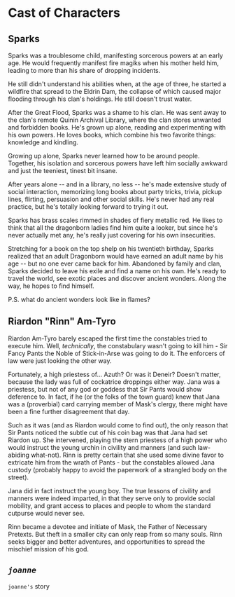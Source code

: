 # Cast of Characters #

## Sparks ##

Sparks was a troublesome child, manifesting sorcerous powers at an early age. He would frequently manifest fire magiks when his mother held him, leading to more than his share of dropping incidents.

He still didn't understand his abilities when, at the age of three, he started a wildfire that spread to the Eldrin Dam, the collapse of which caused major flooding through his clan's holdings. He still doesn't trust water.

After the Great Flood, Sparks was a shame to his clan. He was sent away to the clan's remote Quinin Archival Library, where the clan stores unwanted and forbidden books. He's grown up alone, reading and experimenting with his own powers. He loves books, which combine his two favorite things: knowledge and kindling.

Growing up alone, Sparks never learned how to be around people. Together, his isolation and sorcerous powers have left him socially awkward and just the teeniest, tinest bit insane.

After years alone -- and in a library, no less -- he's made extensive study of social interaction, memorizing long books about party tricks, trivia, pickup lines, flirting, persuasion and other social skills. He's never had any real practice, but he's totally looking forward to trying it out.

Sparks has brass scales rimmed in shades of fiery metallic red. He likes to think that all the dragonborn ladies find him quite a looker, but since he's never actually met any, he's really just covering for his own insecurities.

Stretching for a book on the top shelp on his twentieth birthday, Sparks realized that an adult Dragonborn would have earned an adult name by his age -- but no one ever came back for him. Abandoned by family and clan, Sparks decided to leave his exile and find a name on his own. He's ready to travel the world, see exotic places and discover ancient wonders. Along the way, he hopes to find himself.

P.S. what do ancient wonders look like in flames?

## Riardon "Rinn" Am-Tyro ##

Riardon Am-Tyro barely escaped the first time the constables tried to execute him.  Well, _technically_, the constabulary wasn't going to kill him - Sir Fancy Pants the Noble of Stick-in-Arse was going to do it.  The enforcers of law were just looking the other way.

Fortunately, a high priestess of...  Azuth?  Or was it Deneir?  Doesn't matter, because the lady was full of cockatrice droppings either way.  Jana was a priestess, but not of any god or goddess that Sir Pants would show deference to.  In fact, if he (or the folks of the town guard) knew that Jana was a (proverbial) card carrying member of Mask's clergy, there might have been a fine further disagreement that day.

Such as it was (and as Riardon would come to find out), the only reason that Sir Pants noticed the subtle cut of his coin bag was that Jana had set Riardon up.  She intervened, playing the stern priestess of a high power who would instruct the young urchin in civility and manners (and such law-abiding what-not).  Rinn is pretty certain that she used some divine favor to extricate him from the wrath of Pants - but the constables allowed Jana custody (probably happy to avoid the paperwork of a strangled body on the street).

Jana did in fact instruct the young boy.  The true lessons of civility and manners were indeed imparted, in that they serve only to provide social mobility, and grant access to places and people to whom the standard cutpurse would never see.

Rinn became a devotee and initiate of Mask, the Father of Necessary Pretexts.  But theft in a smaller city can only reap from so many souls.  Rinn seeks bigger and better adventures, and opportunities to spread the mischief mission of his god.

## *`joanne`* ##

`joanne's` story

